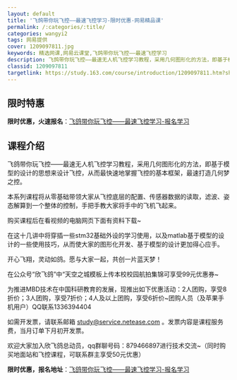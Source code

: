 ```yaml
---
layout: default
title: '飞鸽带你玩飞控——最速飞控学习-限时优惠-网易精品课'
permalink: /:categories/:title/
categories: wangyi2
tags: 网易提供
cover: 1209097811.jpg
keywords: 精选网课,网易云课堂,飞鸽带你玩飞控——最速飞控学习
description: 飞鸽带你玩飞控——最速无人机飞控学习教程，采用几何图形化的方法，即基于模型的设计的思想来设计飞控，从而最快速地掌握飞控的
classid: 1209097811
targetlink: https://study.163.com/course/introduction/1209097811.htm?share=1&shareId=1025206652&utm_campaign=share&utm_medium=iphoneShare&utm_source=&utm_u=1025206652
---
```


## 限时特惠

**限时优惠，火速报名**：[飞鸽带你玩飞控——最速飞控学习-报名学习](https://study.163.com/course/introduction/1209097811.htm?share=1&shareId=1025206652&utm_campaign=share&utm_medium=iphoneShare&utm_source=&utm_u=1025206652)

## 课程介绍

飞鸽带你玩飞控——最速无人机飞控学习教程，采用几何图形化的方法，即基于模型的设计的思想来设计飞控，从而最快速地掌握飞控的基本框架，最速打造几何梦之控。

本系列课程将从零基础带领大家从飞控底层的配置、传感器数据的读取，滤波、姿态解算到一个整体的控制，手把手教大家将手中的飞机飞起来。

购买课程后在看视频的电脑网页下面有资料下载~

在这十几讲中将穿插一些stm32基础外设的学习使用，以及matlab基于模型的设计的一些使用技巧，从而使大家的图形化开发、基于模型的设计更加得心应手。

开心飞翔，灵动如鸽。愿与大家一起，共创一片蓝天梦！

在公众号“欣飞鸽”中“天空之城模板上传本校校园航拍集锦可享受99元优惠券~

为推进MBD技术在中国科研教育的发展，现推出如下优惠活动：2人团购，享受8折价；3人团购，享受7折价；4人及以上团购，享受6折价~团购人员（及苹果手机用户）QQ联系1336394404

如需开发票，请联系邮箱 study@service.netease.com 。发票内容是课程服务费，当月订单下月初开发票。

欢迎大家加入欣飞鸽总动员，qq群聊号码：879466897进行技术交流~（同时购买地面站和飞控课程，可联系群主享受50元优惠）

**限时优惠，报名地址**：[飞鸽带你玩飞控——最速飞控学习-报名学习](https://study.163.com/course/introduction/1209097811.htm?share=1&shareId=1025206652&utm_campaign=share&utm_medium=iphoneShare&utm_source=&utm_u=1025206652)


